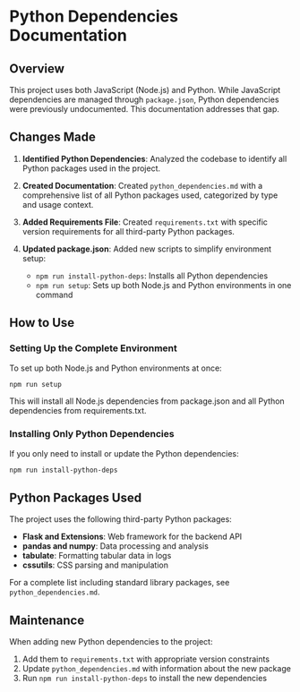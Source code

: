 # Python Dependencies Documentation

## Overview

This project uses both JavaScript (Node.js) and Python. While JavaScript dependencies are managed through `package.json`, Python dependencies were previously undocumented. This documentation addresses that gap.

## Changes Made

1. **Identified Python Dependencies**: Analyzed the codebase to identify all Python packages used in the project.

2. **Created Documentation**: Created `python_dependencies.md` with a comprehensive list of all Python packages used, categorized by type and usage context.

3. **Added Requirements File**: Created `requirements.txt` with specific version requirements for all third-party Python packages.

4. **Updated package.json**: Added new scripts to simplify environment setup:
   - `npm run install-python-deps`: Installs all Python dependencies
   - `npm run setup`: Sets up both Node.js and Python environments in one command

## How to Use

### Setting Up the Complete Environment

To set up both Node.js and Python environments at once:

```bash
npm run setup
```

This will install all Node.js dependencies from package.json and all Python dependencies from requirements.txt.

### Installing Only Python Dependencies

If you only need to install or update the Python dependencies:

```bash
npm run install-python-deps
```

## Python Packages Used

The project uses the following third-party Python packages:

- **Flask and Extensions**: Web framework for the backend API
- **pandas and numpy**: Data processing and analysis
- **tabulate**: Formatting tabular data in logs
- **cssutils**: CSS parsing and manipulation

For a complete list including standard library packages, see `python_dependencies.md`.

## Maintenance

When adding new Python dependencies to the project:

1. Add them to `requirements.txt` with appropriate version constraints
2. Update `python_dependencies.md` with information about the new package
3. Run `npm run install-python-deps` to install the new dependencies